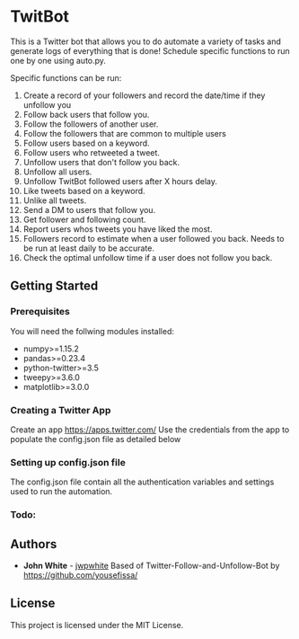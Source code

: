 # TwitBot

This is a Twitter bot that allows you to do automate a variety of tasks and generate logs of everything that is done! Schedule specific functions to run one by one using auto.py.

Specific functions can be run:
1. Create a record of your followers and record the date/time if they unfollow you
2. Follow back users that follow you.
3. Follow the followers of another user.
4. Follow the followers that are common to multiple users
5. Follow users based on a keyword.
6. Follow users who retweeted a tweet.
7. Unfollow users that don't follow you back.
8. Unfollow all users.
9. Unfollow TwitBot followed users after X hours delay.
10. Like tweets based on a keyword.
11. Unlike all tweets.
12. Send a DM to users that follow you.
13. Get follower and following count.
14. Report users whos tweets you have liked the most.
15. Followers record to estimate when a user followed you back. Needs to be run at least daily to be accurate.
16. Check the optimal unfollow time if a user does not follow you back.

## Getting Started

### Prerequisites
You will need the follwing modules installed:
 - numpy>=1.15.2
 - pandas>=0.23.4
 - python-twitter>=3.5
 - tweepy>=3.6.0
 - matplotlib>=3.0.0

### Creating a Twitter App
Create an app https://apps.twitter.com/
Use the credentials from the app to populate the config.json file as detailed below

### Setting up config.json file
The config.json file contain all the authentication variables and settings used to run the automation.

### Todo:


## Authors
* **John White** - [jwpwhite](https://github.com/jwpwhite)
Based of Twitter-Follow-and-Unfollow-Bot by https://github.com/yousefissa/

## License
This project is licensed under the MIT License.
